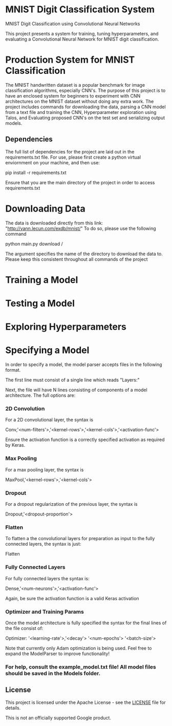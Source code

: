 # MNIST Digit Classification System
MNIST Digit Classification using Convolutional Neural Networks

This project presents a system for training, tuning hyperparameters, and evaluating a Convolutional Neural Network for MNIST digit classification.


# Production System for MNIST Classification

The MNIST handwritten dataset is a popular benchmark for image classification algorithms, especially CNN's. The purpose of this project is to have an enclosed system for beginners to experiment with CNN architectures on the MNIST dataset without doing any extra work. The project includes commands for downloading the data, parsing a CNN model from a text file and training the CNN, Hyperparameter exploration using Talos, and Evaluating proposed CNN's on the test set and serializing output models.

## Dependencies

The full list of dependencies for the project are laid out in the requirements.txt file. For use, please first create a python virtual enviornment on your machine, and then use: 

pip install -r requirements.txt 

Ensure that you are the main directory of the project in order to access requirements.txt

# Downloading Data

The data is downloaded directly from this link: "http://yann.lecun.com/exdb/mnist/" To do so, please use the following command

python main.py download /<dataset-dir/>
  
The argument specifies the name of the directory to download the data to. Please keep this consistent throughout all commands of the project

# Training a Model

# Testing a Model

# Exploring Hyperparameters

# Specifying a Model

In order to specify a model, the model parser accepts files in the following format.

The first line must consist of a single line which reads "Layers:"

Next, the file will have N lines consisting of components of a model architecture. The full options are:

### 2D Convolution
For a 2D convolutional layer, the syntax is

Conv,'<num-filters'>,'<kernel-rows'>,'<kernel-cols'>,'<activation-func'>
  
Ensure the activation function is a correctly specified activation as required by Keras.

### Max Pooling
For a max pooling layer, the syntax is

MaxPool,'<kernel-rows'>,'<kernel-cols'>
  
### Dropout

For a dropout regularization of the previous layer, the syntax is

Dropout,'<dropout-proportion'>
  
### Flatten
To flatten a the convolutional layers for preparation as input to the fully connected layers, the syntax is just:

Flatten

### Fully Connected Layers

For fully connected layers the syntax is:

Dense,'<num-neurons'>,'<activation-func'>
  
Again, be sure the activation function is a valid Keras activation

### Optimizer and Training Params
Once the model architecture is fully specified the syntax for the final lines of the file consist of:

Optimizer:
'<learning-rate'>,'<decay'>
'<num-epochs'>
'<batch-size'>
  
Note that currently only Adam optimization is being used. Feel free to expand the ModelParser to improve functionality!

### For help, consult the example_model.txt file! All model files should be saved in the Models folder.

 
## License

This project is licensed under the Apache License - see the [LICENSE](LICENSE) file for details.

This is not an officially supported Google product.
